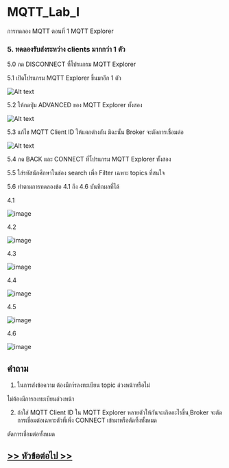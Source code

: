 # MQTT_Lab_I
การทดลอง MQTT ตอนที่ 1  MQTT Explorer


### 5. ทดลองรับส่งระหว่าง clients มากกว่า 1 ตัว

5.0 กด DISCONNECT ที่โปรแกรม MQTT Explorer 

5.1 เปิดโปรแกรม MQTT Explorer ขึ้นมาอีก 1 ตัว

![Alt text](Pictures/Picture-11.png)

5.2 ให้กดปุ่ม ADVANCED ของ MQTT Explorer ทั้งสอง

![Alt text](./Pictures/Picture-12.png)


5.3 แก้ไข MQTT Client ID ให้แตกต่างกัน มิฉะนั้น Broker จะตัดการเชื่อมต่อ

![Alt text](./Pictures/Picture-13.png)

5.4 กด BACK และ CONNECT ที่โปรแกรม MQTT Explorer ทั้งสอง

5.5 ใส่รหัสนักศึกษาในช่อง search เพื่อ Filter เฉพาะ topics ที่สนใจ

5.6 ทำตามการทดลองข้อ 4.1 ถึง 4.6  บันทึกผลที่ได้

4.1

![image](https://github.com/Siracha192/MQTT_Lab_I/assets/115066298/31fce298-8424-40d0-9008-d06aca2568c3)

4.2

![image](https://github.com/Siracha192/MQTT_Lab_I/assets/115066298/c4340747-7e0b-4f3a-b237-aa8b9d10b677)

4.3

![image](https://github.com/Siracha192/MQTT_Lab_I/assets/115066298/d1ee4900-97c1-4bfc-9403-5689e4cb025d)


4.4

![image](https://github.com/Siracha192/MQTT_Lab_I/assets/115066298/540ff02c-c502-473f-a335-a26ded1ebca8)

4.5

![image](https://github.com/Siracha192/MQTT_Lab_I/assets/115066298/a138c2ee-0fe0-487b-987d-573e73088ed4)

4.6

![image](https://github.com/Siracha192/MQTT_Lab_I/assets/115066298/8dbc097a-29b9-4cc4-8fb2-579e3dadb03d)

## คำถาม 

1. ในการส่งข้อความ ต้องมีกา่รลงทะเบียน topic ล่วงหน้าหรือไม่

ไม่ต้องมีการลงทะเบียนล่วงหน้า

2. ถ้าใส่ MQTT Client ID ใน MQTT Explorer หลายตัวให้กันจะเกิดอะไรขึ้น ฺBroker จะตัดการเชื่อมต่อเฉพาะตัวที่เพิ่ง CONNECT เข้ามาหรือตัดทิ้งทั้งหมด

ตัดการเชื่อมต่อทั้งหมด

##  [>> หัวข้อต่อไป >>](./MQTT_Sheet_lab_3.md) 
